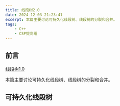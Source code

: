 ```yaml
---
title: 线段树2.0
date: 2024-12-03 21:23:41
excerpt: 本篇主要讨论可持久化线段树、线段树的分裂和合并。
tags:
    - C++
    - CSP提高组
---
```


## 前言

[线段树1.0](/2024/CSP-S/d12/)

本篇主要讨论可持久化线段树、线段树的分裂和合并。

## 可持久化线段树